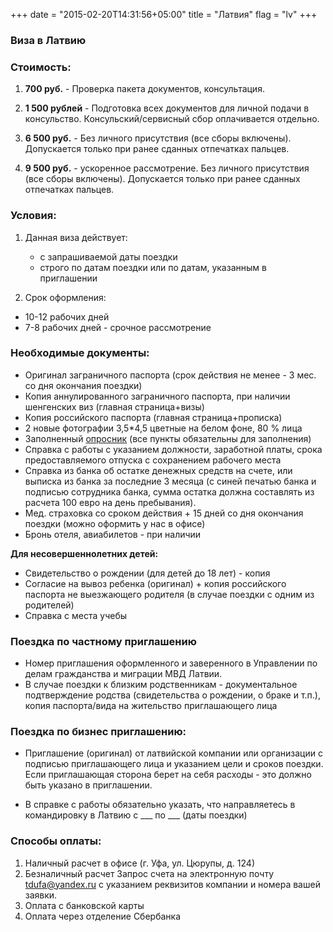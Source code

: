 +++
date = "2015-02-20T14:31:56+05:00"
title = "Латвия"
flag = "lv"
+++
### Виза в Латвию

### Стоимость:
1) **700 руб.**  - Проверка пакета документов, консультация.

2) **1 500 рублей** - Подготовка всех документов для личной подачи в консульство. Консульский/сервисный сбор оплачивается отдельно.

3) **6 500 руб.** - Без личного присутствия (все сборы включены).  Допускается только при ранее сданных отпечатках пальцев.

4) **9 500 руб.** - ускоренное рассмотрение. Без личного присутствия (все сборы включены).  Допускается только при ранее сданных отпечатках пальцев.

### Условия:

1. Данная виза действует:
   * с запрашиваемой даты поездки
   * строго по датам поездки или по датам, указанным в приглашении

2. Срок оформления:
 * 10-12 рабочих дней
 * 7-8 рабочих дней - срочное рассмотрение


### Необходимые документы:

* Оригинал заграничного паспорта (срок действия не менее - 3 мес. со дня окончания поездки)
* Копия аннулированного заграничного паспорта, при наличии шенгенских виз (главная страница+визы)
* Копия российского паспорта (главная страница+прописка)
* 2 новые фотографии 3,5*4,5 цветные на белом фоне, 80 % лица
* Заполненный [опросник](/forms/Opros-Shengen.docx) (все пункты обязательны для заполнения)
* Справка с работы с указанием должности, заработной платы, срока предоставляемого отпуска с сохранением рабочего места
* Справка из банка об остатке денежных средств на счете, или выписка из банка за последние 3 месяца (с синей печатью банка и подписью сотрудника банка, сумма остатка должна составлять из расчета 100 евро на день пребывания).
* Мед. страховка со сроком действия + 15 дней со дня окончания поездки (можно оформить у нас в офисе)
* Бронь отеля, авиабилетов - при наличии

**Для несовершеннолетних детей:**
  * Свидетельство о рождении (для детей до 18 лет) - копия
  * Согласие на вывоз ребенка (оригинал) + копия российского паспорта не выезжающего родителя (в случае поездки с одним из родителей)
  * Справка с места учебы

### Поездка по частному приглашению

* Номер приглашения оформленного и заверенного в Управлении по делам гражданства и миграции МВД Латвии.
* В случае поездки к близким родственникам - документальное подтверждение родства (свидетельства о рождении, о браке и т.п.), копия паспорта/вида на жительство приглашающего лица

### Поездка по бизнес приглашению:

* Приглашение (оригинал) от латвийской компании или организации с подписью приглашающего лица и указанием цели и сроков поездки. Если приглашающая сторона берет на себя расходы - это должно быть указано в приглашении.

* В справке с работы обязательно указать, что направляетесь в командировку в Латвию с ___ по ___ (даты поездки)

### Способы оплаты:

1. Наличный расчет в офисе (г. Уфа, ул. Цюрупы, д. 124)
2. Безналичный расчет
Запрос счета на электронную почту [tdufa@yandex.ru](mailto:tdufa@yandex.ru)  с указанием реквизитов компании и номера вашей заявки.
3. Оплата с банковской карты
4. Оплата через отделение Сбербанка

